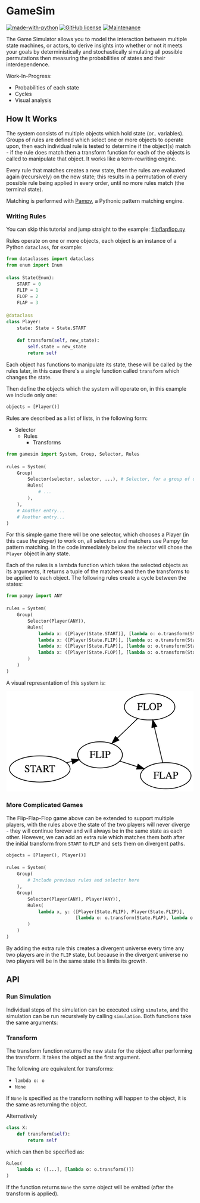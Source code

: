 # GameSim

[![made-with-python](https://img.shields.io/badge/Made%20with-Python-1f425f.svg)](https://www.python.org/) [![GitHub license](https://img.shields.io/github/license/HarryR/gamesim.svg)](https://github.com/HarryR/gamesim/blob/master/LICENSE) [![Maintenance](https://img.shields.io/badge/Maintained%3F-yes-green.svg)](https://GitHub.com/HarryR/gamesim/graphs/commit-activity)

The Game Simulator allows you to model the interaction between multiple state machines, or actors, to derive insights into whether or not it meets your goals by deterministically and stochastically simulating all possible permutations then measuring the probabilities of states and their interdependence.

Work-In-Progress:

 * Probabilities of each state
 * Cycles
 * Visual analysis


## How It Works

The system consists of multiple objects which hold state (or.. variables). Groups of rules are defined which select one or more objects to operate upon, then each individual rule is tested to determine if the object(s) match - if the rule does match then a transform function for each of the objects is called to manipulate that object. It works like a term-rewriting engine.

Every rule that matches creates a new state, then the rules are evaluated again (recursively) on the new state; this results in a permutation of every possible rule being applied in every order, until no more rules match (the terminal state).

Matching is performed with [Pampy](https://github.com/santinic/pampy/), a Pythonic pattern matching engine.


### Writing Rules

You can skip this tutorial and jump straight to the example: [flipflapflop.py](examples/flipflapflop.py)

Rules operate on one or more objects, each object is an instance of a Python `dataclass`, for example:

```python
from dataclasses import dataclass
from enum import Enum

class State(Enum):
    START = 0
    FLIP = 1
    FLOP = 2
    FLAP = 3

@dataclass
class Player:
    state: State = State.START

    def transform(self, new_state):
        self.state = new_state
        return self
```

Each object has functions to manipulate its state, these will be called by the rules later, in this case there's a single function called `transform` which changes the state.

Then define the objects which the system will operate on, in this example we include only one:

```python
objects = [Player()]
```

Rules are described as a list of lists, in the following form:

 * Selector
   * Rules
     * Transforms

```python
from gamesim import System, Group, Selector, Rules

rules = System(
    Group(
        Selector(selector, selector, ...), # Selector, for a group of one or more objects
        Rules(
            # ...
        ),
    ),
    # Another entry...
    # Another entry...
)
```

For this simple game there will be one selector, which chooses a Player (in this case *the player*) to work on, all selectors and matchers use Pampy for pattern matching. In the code immediately below the selector will chose the `Player` object in any state.

Each of the rules is a lambda function which takes the selected objects as its arguments, it returns a tuple of the matchers and then the transforms to be applied to each object. The following rules create a cycle between the states:

```python
from pampy import ANY

rules = System(
    Group(
        Selector(Player(ANY)),
        Rules(
            lambda x: ([Player(State.START)], [lambda o: o.transform(State.FLIP)]),
            lambda x: ([Player(State.FLIP)], [lambda o: o.transform(State.FLAP)]),
            lambda x: ([Player(State.FLAP)], [lambda o: o.transform(State.FLOP)]),
            lambda x: ([Player(State.FLOP)], [lambda o: o.transform(State.FLIP)]),
        )
    )
)
```

A visual representation of this system is:

![FLIP FLAP FLOP](.docs/flipflapflop.png)


### More Complicated Games

The Flip-Flap-Flop game above can be extended to support multiple players, with the rules above the state of the two players will never diverge - they will continue forever and will always be in the same state as each other. However, we can add an extra rule which matches them both after the initial transform from `START` to `FLIP` and sets them on divergent paths.

```python
objects = [Player(), Player()]

rules = System(
    Group(
        # Include previous rules and selector here
    ),
    Group(
        Selector(Player(ANY), Player(ANY)),
        Rules(
            lambda x, y: ([Player(State.FLIP), Player(State.FLIP)],
                          [lambda o: o.transform(State.FLAP), lambda o: o.transform(State.FLOP)])
        )
    )
)
```

By adding the extra rule this creates a divergent universe every time any two players are in the `FLIP` state, but because in the divergent universe no two players will be in the same state this limits its growth.

## API

### Run Simulation

Individual steps of the simulation can be executed using `simulate`, and the simulation can be run recursively by calling `simulation`. Both functions take the same arguments:

### Transform

The transform function returns the new state for the object after performing the transform. It takes the object as the first argument.

The following are equivalent for transforms:

 * `lambda o: o`
 * `None` 

If `None` is specified as the transform nothing will happen to the object, it is the same as returning the object.

Alternatively 

```python
class X:
    def transform(self):
        return self
```

which can then be specified as:

```python
Rules(
    lambda x: ([...], [lambda o: o.transform()])
)
```

If the function returns `None` the same object will be emitted (after the transform is applied).
